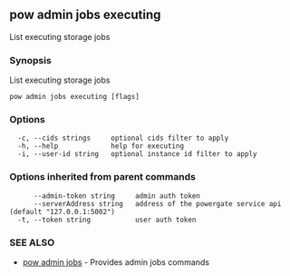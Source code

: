 ## pow admin jobs executing

List executing storage jobs

### Synopsis

List executing storage jobs

```
pow admin jobs executing [flags]
```

### Options

```
  -c, --cids strings     optional cids filter to apply
  -h, --help             help for executing
  -i, --user-id string   optional instance id filter to apply
```

### Options inherited from parent commands

```
      --admin-token string     admin auth token
      --serverAddress string   address of the powergate service api (default "127.0.0.1:5002")
  -t, --token string           user auth token
```

### SEE ALSO

* [pow admin jobs](pow_admin_jobs.md)	 - Provides admin jobs commands

